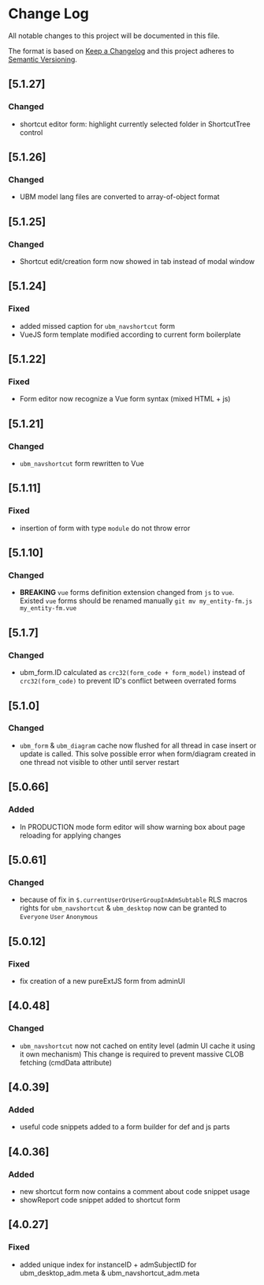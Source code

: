 # Change Log
All notable changes to this project will be documented in this file.

The format is based on [Keep a Changelog](http://keepachangelog.com/)
and this project adheres to [Semantic Versioning](http://semver.org/).

## [5.1.27]
### Changed
 - shortcut editor form: highlight currently selected folder in ShortcutTree control

## [5.1.26]
### Changed
 - UBM model lang files are converted to array-of-object format

## [5.1.25]
### Changed
 - Shortcut edit/creation form now showed in tab instead of modal window 
 
## [5.1.24]
### Fixed
 - added missed caption for `ubm_navshortcut` form
 - VueJS form template modified according to current form boilerplate

## [5.1.22]
### Fixed
 - Form editor now recognize a Vue form syntax (mixed HTML + js) 

## [5.1.21]
### Changed
 - `ubm_navshortcut` form rewritten to Vue

## [5.1.11]
### Fixed
 - insertion of form with type `module` do not throw error

## [5.1.10]
### Changed
- **BREAKING** `vue` forms definition extension changed from `js` to `vue`. Existed `vue` forms should be renamed manually 
 `git mv my_entity-fm.js my_entity-fm.vue`
 
## [5.1.7]
### Changed
 - ubm_form.ID calculated as `crc32(form_code + form_model)` instead of `crc32(form_code)` to prevent
 ID's conflict between overrated forms
 
## [5.1.0]
### Changed
 - `ubm_form` & `ubm_diagram` cache now flushed for all thread in case insert or update is called. This solve possible
 error when form/diagram created in one thread not visible to other until server restart  
 
## [5.0.66]
### Added
 - In PRODUCTION mode form editor will show warning box about page reloading for applying changes  

## [5.0.61]
### Changed
 - because of fix in `$.currentUserOrUserGroupInAdmSubtable` RLS macros rights for `ubm_navshortcut` & `ubm_desktop` 
 now can be granted to `Everyone` `User` `Anonymous` 

## [5.0.12]
### Fixed
- fix creation of a new pureExtJS form from adminUI

## [4.0.48]
### Changed
- `ubm_navshortcut` now not cached on entity level (admin UI cache it using it own mechanism)
This change is required to prevent massive CLOB fetching (cmdData attribute)

## [4.0.39]
### Added
 - useful code snippets added to a form builder for def and js parts

## [4.0.36]
### Added
 - new shortcut form now contains a comment about code snippet usage
 - showReport code snippet added to shortcut form

## [4.0.27]

### Fixed
- added unique index for instanceID + admSubjectID for ubm_desktop_adm.meta & ubm_navshortcut_adm.meta 

